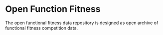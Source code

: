 # Open Function Fitness
The open functional fitness data repository is designed as open archive of functional fitness competition data. 
